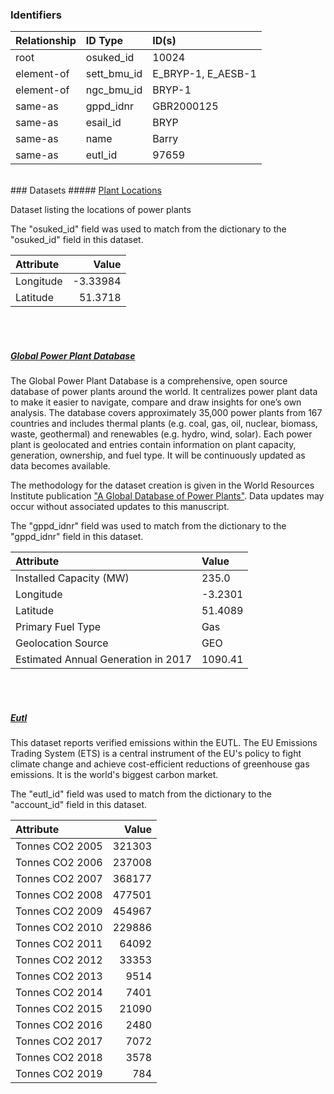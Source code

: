 ### Identifiers

| Relationship   | ID Type     | ID(s)              |
|:---------------|:------------|:-------------------|
| root           | osuked_id   | 10024              |
| element-of     | sett_bmu_id | E_BRYP-1, E_AESB-1 |
| element-of     | ngc_bmu_id  | BRYP-1             |
| same-as        | gppd_idnr   | GBR2000125         |
| same-as        | esail_id    | BRYP               |
| same-as        | name        | Barry              |
| same-as        | eutl_id     | 97659              |

<br>
### Datasets
##### <a href="https://raw.githubusercontent.com/OSUKED/Dictionary-Datasets/main/datasets/plant-locations/datapackage.json">Plant Locations</a>

Dataset listing the locations of power plants

The "osuked_id" field was used to match from the dictionary to the "osuked_id" field in this dataset.

| Attribute   |    Value |
|:------------|---------:|
| Longitude   | -3.33984 |
| Latitude    | 51.3718  |

<br><br>
##### <a href="https://raw.githubusercontent.com/OSUKED/Dictionary-Datasets/main/datasets/global-power-plant-database/datapackage.json">Global Power Plant Database</a>

The Global Power Plant Database is a comprehensive, open source database of power plants around the world. It centralizes power plant data to make it easier to navigate, compare and draw insights for one’s own analysis. The database covers approximately 35,000 power plants from 167 countries and includes thermal plants (e.g. coal, gas, oil, nuclear, biomass, waste, geothermal) and renewables (e.g. hydro, wind, solar). Each power plant is geolocated and entries contain information on plant capacity, generation, ownership, and fuel type. It will be continuously updated as data becomes available. 

The methodology for the dataset creation is given in the World Resources Institute publication ["A Global Database of Power Plants"](https://www.wri.org/research/global-database-power-plants). Data updates may occur without associated updates to this manuscript.

The "gppd_idnr" field was used to match from the dictionary to the "gppd_idnr" field in this dataset.

| Attribute                           | Value   |
|:------------------------------------|:--------|
| Installed Capacity (MW)             | 235.0   |
| Longitude                           | -3.2301 |
| Latitude                            | 51.4089 |
| Primary Fuel Type                   | Gas     |
| Geolocation Source                  | GEO     |
| Estimated Annual Generation in 2017 | 1090.41 |

<br><br>
##### <a href="https://raw.githubusercontent.com/OSUKED/Dictionary-Datasets/main/datasets/eutl/datapackage.json">Eutl</a>

This dataset reports verified emissions within the EUTL. The EU Emissions Trading System (ETS) is a central instrument of the EU's policy to fight climate change and achieve cost-efficient reductions of greenhouse gas emissions. It is the world's biggest carbon market.

The "eutl_id" field was used to match from the dictionary to the "account_id" field in this dataset.

| Attribute       |   Value |
|:----------------|--------:|
| Tonnes CO2 2005 |  321303 |
| Tonnes CO2 2006 |  237008 |
| Tonnes CO2 2007 |  368177 |
| Tonnes CO2 2008 |  477501 |
| Tonnes CO2 2009 |  454967 |
| Tonnes CO2 2010 |  229886 |
| Tonnes CO2 2011 |   64092 |
| Tonnes CO2 2012 |   33353 |
| Tonnes CO2 2013 |    9514 |
| Tonnes CO2 2014 |    7401 |
| Tonnes CO2 2015 |   21090 |
| Tonnes CO2 2016 |    2480 |
| Tonnes CO2 2017 |    7072 |
| Tonnes CO2 2018 |    3578 |
| Tonnes CO2 2019 |     784 |

